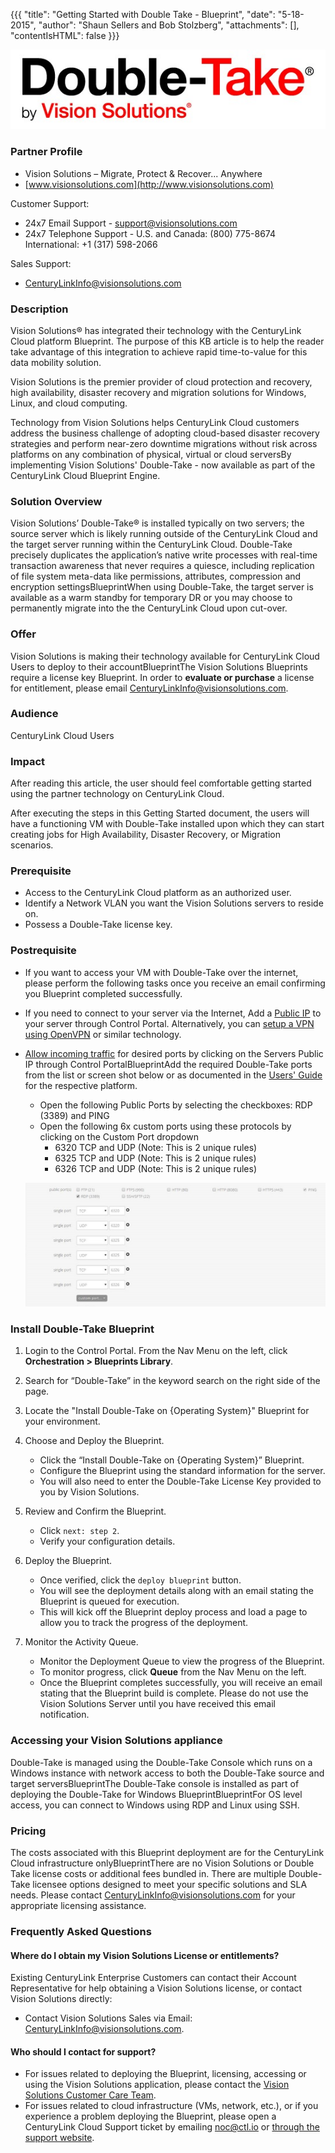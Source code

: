 {{{
"title": "Getting Started with Double Take - Blueprint",
"date": "5-18-2015",
"author": "Shaun Sellers and Bob Stolzberg",
"attachments": [],
"contentIsHTML": false
}}}

![Vision Solutions Double Take logo](../../images/ecosystem-double-take-logo.png)

### Partner Profile
* Vision Solutions – Migrate, Protect & Recover... Anywhere
* [www.visionsolutions.com](http://www.visionsolutions.com)

Customer Support:
* 24x7 Email Support - support@visionsolutions.com
* 24x7 Telephone Support - U.S. and Canada: (800) 775-8674 International: +1 (317) 598-2066

Sales Support:
* [CenturyLinkInfo@visionsolutions.com](mailto:CenturyLinkInfo@visionsolutions.com?subject=CenturyLink%20Sales%20Help)

### Description
Vision Solutions® has integrated their technology with the CenturyLink Cloud platform Blueprint. The purpose of this KB article is to help the reader take advantage of this integration to achieve rapid time-to-value for this data mobility solution.

Vision Solutions is the premier provider of cloud protection and recovery, high availability, disaster recovery and migration solutions for Windows, Linux, and cloud computing.

Technology from Vision Solutions helps CenturyLink Cloud customers address the business challenge of adopting cloud-based disaster recovery strategies and perform near-zero downtime migrations without risk across platforms on any combination of physical, virtual or cloud serversBy implementing Vision Solutions' Double-Take - now available as part of the CenturyLink Cloud Blueprint Engine.

### Solution Overview
Vision Solutions’ Double-Take® is installed typically on two servers; the source server which is likely running outside of the CenturyLink Cloud and the target server running within the CenturyLink Cloud. Double-Take precisely duplicates the application’s native write processes with real-time transaction awareness that never requires a quiesce, including replication of file system meta-data like permissions, attributes, compression and encryption settingsBlueprintWhen using Double-Take, the target server is available as a warm standby for temporary DR or you may choose to permanently migrate into the the CenturyLink Cloud upon cut-over.

### Offer
Vision Solutions is making their technology available for CenturyLink Cloud Users to deploy to their accountBlueprintThe Vision Solutions Blueprints require a license key Blueprint. In order to **evaluate or purchase** a license for entitlement, please email [CenturyLinkInfo@visionsolutions.com](mailto:CenturyLinkInfo@visionsolutions.com?subject=CenturyLink%20Sales%20Help).

### Audience
CenturyLink Cloud Users

### Impact
After reading this article, the user should feel comfortable getting started using the partner technology on CenturyLink Cloud.

After executing the steps in this Getting Started document, the users will have a functioning VM with Double-Take installed upon which they can start creating jobs for High Availability, Disaster Recovery, or Migration scenarios.

### Prerequisite
* Access to the CenturyLink Cloud platform as an authorized user.
* Identify a Network VLAN you want the Vision Solutions servers to reside on.
* Possess a Double-Take license key.

### Postrequisite
* If you want to access your VM with Double-Take over the internet, please perform the following tasks once you receive an email confirming you Blueprint completed successfully.
* If you need to connect to your server via the Internet, Add a [Public IP](../../Network/how-to-add-public-ip-to-virtual-machine.md) to your server through Control Portal. Alternatively, you can [setup a VPN using OpenVPN](../../Network/how-to-configure-client-vpn.md) or similar technology.
* [Allow incoming traffic](../../Network/how-to-add-public-ip-to-virtual-machine.md) for desired ports by clicking on the Servers Public IP through Control PortalBlueprintAdd the required Double-Take ports from the list or screen shot below or as documented in the [Users' Guide](http://download.doubletake.com/_download/Documentation/DocumentationLibrary.htm) for the respective platform.
  * Open the following Public Ports by selecting the checkboxes: RDP (3389) and PING
  * Open the following 6x custom ports using these protocols by clicking on the Custom Port dropdown
    * 6320 TCP and UDP (Note: This is 2 unique rules)
    * 6325 TCP and UDP (Note: This is 2 unique rules)
    * 6326 TCP and UDP (Note: This is 2 unique rules)

  ![Double Take ports](../../images/ecosystem-double-take-dtports.png)

### Install Double-Take Blueprint
1. Login to the Control Portal. From the Nav Menu on the left, click **Orchestration > Blueprints Library**.

2. Search for “Double-Take” in the keyword search on the right side of the page.

3. Locate the "Install Double-Take on {Operating System}" Blueprint for your environment.

4. Choose and Deploy the Blueprint.
   * Click the “Install Double-Take on {Operating System}” Blueprint.
   * Configure the Blueprint using the standard information for the server.
   * You will also need to enter the Double-Take License Key provided to you by Vision Solutions.

5. Review and Confirm the Blueprint.
   * Click `next: step 2`.
   * Verify your configuration details.

5. Deploy the Blueprint.
   * Once verified, click the `deploy blueprint` button.
   * You will see the deployment details along with an email stating the Blueprint is queued for execution.
   * This will kick off the Blueprint deploy process and load a page to allow you to track the progress of the deployment.

6. Monitor the Activity Queue.
   * Monitor the Deployment Queue to view the progress of the Blueprint.
   * To monitor progress, click **Queue** from the Nav Menu on the left.
   * Once the Blueprint completes successfully, you will receive an email stating that the Blueprint build is complete. Please do not use the Vision Solutions Server until you have received this email notification.

### Accessing your Vision Solutions appliance
Double-Take is managed using the Double-Take Console which runs on a Windows instance with network access to both the Double-Take source and target serversBlueprintThe Double-Take console is installed as part of deploying the Double-Take for Windows BlueprintBlueprintFor OS level access, you can connect to Windows using RDP and Linux using SSH.

### Pricing
The costs associated with this Blueprint deployment are for the CenturyLink Cloud infrastructure onlyBlueprintThere are no Vision Solutions or Double Take license costs or additional fees bundled in. There are multiple  Double-Take licensee options designed to meet your specific solutions and SLA needs. Please contact CenturyLinkInfo@visionsolutions.com for your appropriate licensing assistance.

### Frequently Asked Questions

#### Where do I obtain my Vision Solutions License or entitlements?
Existing CenturyLink Enterprise Customers can contact their Account Representative for help obtaining a Vision Solutions license, or contact Vision Solutions directly:
* Contact Vision Solutions Sales via Email: [CenturyLinkInfo@visionsolutions.com](mailto:CenturyLinkInfo@visionsolutions.com?subject=CenturyLink%20Sales%20Help).

#### Who should I contact for support?
* For issues related to deploying the Blueprint, licensing, accessing or using the Vision Solutions application, please contact the [Vision Solutions Customer Care Team](http://www.visionsolutions.com/services-support/support/contact-customercare ).
* For issues related to cloud infrastructure (VMs, network, etc.), or if you experience a problem deploying the Blueprint, please open a CenturyLink Cloud Support ticket by emailing noc@ctl.io or [through the support website](https://t3n.zendesk.com/tickets/new).
